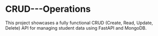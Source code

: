 # CRUD---Operations
This project showcases a fully functional CRUD (Create, Read, Update, Delete) API for managing student data using FastAPI and MongoDB.

